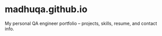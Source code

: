 # madhuqa.github.io
My personal QA engineer portfolio – projects, skills, resume, and contact info.

